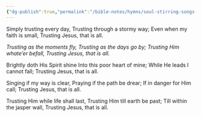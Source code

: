 ```yaml
---
{"dg-publish":true,"permalink":"/bible-notes/hymns/soul-stirring-songs-and-hymns/trusting-jesus/","title":"Trusting Jesus","created":"","updated":""}
---
```



Simply trusting every day,
Trusting through a stormy way;
Even when my faith is small,
Trusting Jesus, that is all.

*Trusting as the moments fly,
Trusting as the days go by;
Trusting Him whate’er befall,
Trusting Jesus, that is all.*

Brightly doth His Spirit shine
Into this poor heart of mine;
While He leads I cannot fall;
Trusting Jesus, that is all.

Singing if my way is clear,
Praying if the path be drear;
If in danger for Him call;
Trusting Jesus, that is all.

Trusting Him while life shall last,
Trusting Him till earth be past;
Till within the jasper wall,
Trusting Jesus, that is all.
